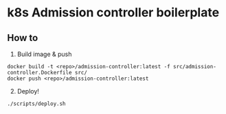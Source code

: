 # k8s Admission controller boilerplate

## How to

1. Build image & push

```
docker build -t <repo>/admission-controller:latest -f src/admission-controller.Dockerfile src/
docker push <repo>/admission-controller:latest
```

2. Deploy!

```
./scripts/deploy.sh
```

